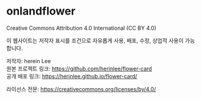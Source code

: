 # onlandflower
Creative Commons Attribution 4.0 International (CC BY 4.0)

이 웹사이트는 저작자 표시를 조건으로 자유롭게 사용, 배포, 수정, 상업적 사용이 가능합니다.

저작자: herein Lee  
원본 프로젝트 링크: https://github.com/herinlee/flower-card  
공개 배포 링크: https://herinlee.github.io/flower-card/

라이선스 전문: https://creativecommons.org/licenses/by/4.0/
